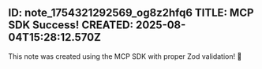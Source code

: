 ID: note_1754321292569_og8z2hfq6
TITLE: MCP SDK Success!
CREATED: 2025-08-04T15:28:12.570Z
---
This note was created using the MCP SDK with proper Zod validation! 🎉